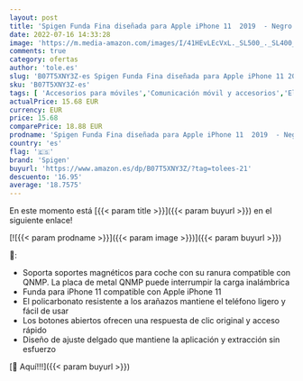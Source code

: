 ```yaml
---
layout: post
title: 'Spigen Funda Fina diseñada para Apple iPhone 11  2019  - Negro'
date: 2022-07-16 14:33:28
image: 'https://m.media-amazon.com/images/I/41HEvLEcVxL._SL500_._SL400_.jpg'
comments: true
category: ofertas
author: 'tole.es'
slug: 'B07T5XNY3Z-es Spigen Funda Fina diseñada para Apple iPhone 11 2019 - Negro'
sku: 'B07T5XNY3Z-es'
tags: [ 'Accesorios para móviles','Comunicación móvil y accesorios','Electrónica','Fundas y carcasas para teléfonos móviles','apple','iphone','spigen','🇪🇸', ]
actualPrice: 15.68 EUR
currency: EUR
price: 15.68
comparePrice: 18.88 EUR
prodname: 'Spigen Funda Fina diseñada para Apple iPhone 11  2019  - Negro'
country: 'es'
flag: '🇪🇸'
brand: 'Spigen'
buyurl: 'https://www.amazon.es/dp/B07T5XNY3Z/?tag=tolees-21'
descuento: '16.95'
average: '18.7575'
---
```


En este momento está [{{< param title >}}]({{< param buyurl >}}) en el siguiente enlace!

[![{{< param prodname >}}]({{< param image >}})]({{< param buyurl >}})

🔎:

- Soporta soportes magnéticos para coche con su ranura compatible con QNMP. La placa de metal QNMP puede interrumpir la carga inalámbrica
- Funda para iPhone 11 compatible con Apple iPhone 11
- El policarbonato resistente a los arañazos mantiene el teléfono ligero y fácil de usar
- Los botones abiertos ofrecen una respuesta de clic original y acceso rápido
- Diseño de ajuste delgado que mantiene la aplicación y extracción sin esfuerzo

[🛒 Aquí!!!]({{< param buyurl >}})
